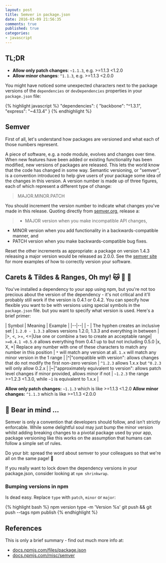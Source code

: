 ```yaml
---
layout: post
title: Semver in package.json
date: 2016-03-09 21:56:35
comments: true
published: true
categories:
- javascript
---
```

<div class="tldr">
    <h2>TL;DR</h2>
    <ul>
        <li><strong>Allow only patch changes</strong>: <code>~1.1.3</code>, e.g. >=1.1.3 <1.2.0</li>
        <li><strong>Allow minor changes</strong>: <code>^1.1.3</code>, e.g. >=1.1.3 <2.0.0</li>
   </ul>
</div>

You might have noticed some unexpected characters next to the package versions of the `dependencies` or `devDependencies` properties in your `package.json` file:

{% highlight javascript %}
"dependencies": {
  "backbone": "^1.3.1",
  "express": "~4.13.4"
}
{% endhighlight %}

## Semver

First of all, let's understand how packages are versioned and what each of those numbers represent.

A piece of software, e.g. a node module, evolves and changes over time. When new features have been added or existing functionality has been modified, new versions of packages are released. This lets the world know that the code has changed in some way. Semantic versioning, or "semver", is a convention introduced to help give users of your package some idea of the changes in this version. A version number is made up of three figures, each of which represent a different type of change:

> MAJOR.MINOR.PATCH

You should increment the version number to indicate what changes you've made in this release. Quoting directly from [semver.org](http://semver.org/), release a:

> * MAJOR version when you make incompatible API changes,
* MINOR version when you add functionality in a backwards-compatible manner, and
* PATCH version when you make backwards-compatible bug fixes.

Reset the other increments as appropriate: a package on version 1.4.3 releasing a major version would be released as 2.0.0. See the [semver site](http://semver.org/) for more examples of how to correctly version your software.

## Carets & Tildes & Ranges, Oh my! :cat: :tiger: :bear:

You've installed a dependency to your app using npm, but you're not too precious about the version of the dependency - it's not critical and it'll probably still work if the version is 0.4.1 or 0.4.2. You can specify how flexible you want to be with versions using special symbols in the `package.json` file. but you want to specify what version is used. Here's a brief primer:

| Symbol | Meaning | Example |
|--|--|
| - | The hyphen creates an inclusive set | `1.2.0 - 1.3.3` allows versions 1.2.0, 1.3.3 and everything in between |
|>, <, >=, <=|Use one or combine a two to create an acceptable range| `>=0.4.1 <0.5.0` allows everything from 0.4.1 up to but not including 0.5.0
|x, X, *| Replace any number with one of these characters to match any number in this position | `*` will match any version at all. `1.x` will match any minor version in the 1 range |
|^|"compatible with version": allows changes that do not modify the first non-zero version | `^1.2.3` allows 1.x.x but `^0.2.3` will only allow 0.2.x |
|~|"approximately equivalent to version": allows patch level changes if minor provided, allows minor if not | `~1.2.3` the range >=1.2.3 <1.3.0, while `~1` is equivalent to 1.x.x |

__Allow only patch changes:__ `~1.1.3` which is like >=1.1.3 <1.2.0
__Allow minor changes:__ `^1.1.3` which is like >=1.1.3 <2.0.0

## :bear: Bear in mind ...

Semver is only a convention that developers should follow, and isn't strictly enforcable. While some delightful soul may just bump the minor version whilst adding breaking changes to a pivotal package used by your app, package versioning like this works on the assumption that humans can follow a simple set of rules.

Do your bit: spread the word about semver to your colleagues so that we're all on the same page! :book:

If you really want to lock down the dependency versions in your package.json, consider looking at `npm shrinkwrap`.

### Bumping versions in npm

Is dead easy. Replace `type` with `patch`, `minor` or `major`:

{% highlight bash %}
npm version type -m 'Version %s'
git push && git push --tags
npm publish
{% endhighlight %}

## References

This is only a brief summary - find out much more info at:

* [docs.npmjs.com/files/package.json](https://docs.npmjs.com/files/package.json)
* [docs.npmjs.com/misc/semver](https://docs.npmjs.com/misc/semver)
